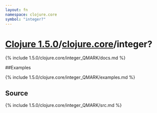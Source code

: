 ```yaml
---
layout: fn
namespace: clojure.core
symbol: "integer?"
---
```


# [Clojure 1.5.0](../../)/[clojure.core](../)/integer?

{% include 1.5.0/clojure.core/integer_QMARK/docs.md %}

##Examples

{% include 1.5.0/clojure.core/integer_QMARK/examples.md %}
## Source
{% include 1.5.0/clojure.core/integer_QMARK/src.md %}

